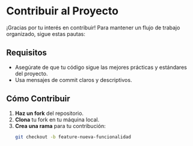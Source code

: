 # Contribuir al Proyecto

¡Gracias por tu interés en contribuir! Para mantener un flujo de trabajo organizado, sigue estas pautas:

## Requisitos
- Asegúrate de que tu código sigue las mejores prácticas y estándares del proyecto.
- Usa mensajes de commit claros y descriptivos.

## Cómo Contribuir
1. **Haz un fork** del repositorio.
2. **Clona** tu fork en tu máquina local.
3. **Crea una rama** para tu contribución:  
   ```bash
   git checkout -b feature-nueva-funcionalidad
